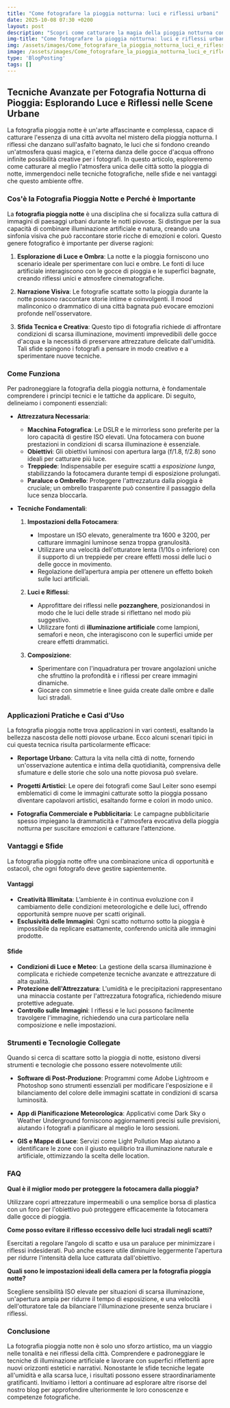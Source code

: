 ```yaml
---
title: "Come fotografare la pioggia notturna: luci e riflessi urbani"
date: 2025-10-08 07:30 +0200
layout: post
description: "Scopri come catturare la magia della pioggia notturna con tecniche di fotografia: gioca con illuminazione artificiale e colori riflessi per risultati mozzafiato."
img-title: "Come fotografare la pioggia notturna: luci e riflessi urbani"
img: /assets/images/Come_fotografare_la_pioggia_notturna_luci_e_riflessi_urbani.jpg
image: /assets/images/Come_fotografare_la_pioggia_notturna_luci_e_riflessi_urbani.jpg
type: 'BlogPosting'
tags: []
---
```


## Tecniche Avanzate per Fotografia Notturna di Pioggia: Esplorando Luce e Riflessi nelle Scene Urbane

La fotografia pioggia notte è un'arte affascinante e complessa, capace di catturare l'essenza di una città avvolta nel mistero della pioggia notturna. I riflessi che danzano sull'asfalto bagnato, le luci che si fondono creando un'atmosfera quasi magica, e l'eterna danza delle gocce d'acqua offrono infinite possibilità creative per i fotografi. In questo articolo, esploreremo come catturare al meglio l'atmosfera unica delle città sotto la pioggia di notte, immergendoci nelle tecniche fotografiche, nelle sfide e nei vantaggi che questo ambiente offre.

### Cos'è la Fotografia Pioggia Notte e Perché è Importante

La **fotografia pioggia notte** è una disciplina che si focalizza sulla cattura di immagini di paesaggi urbani durante le notti piovose. Si distingue per la sua capacità di combinare illuminazione artificiale e natura, creando una sinfonia visiva che può raccontare storie ricche di emozioni e colori. Questo genere fotografico è importante per diverse ragioni:

1. **Esplorazione di Luce e Ombra**: La notte e la pioggia forniscono uno scenario ideale per sperimentare con luci e ombre. Le fonti di luce artificiale interagiscono con le gocce di pioggia e le superfici bagnate, creando riflessi unici e atmosfere cinematografiche.

2. **Narrazione Visiva**: Le fotografie scattate sotto la pioggia durante la notte possono raccontare storie intime e coinvolgenti. Il mood malinconico o drammatico di una città bagnata può evocare emozioni profonde nell'osservatore. 

3. **Sfida Tecnica e Creativa**: Questo tipo di fotografia richiede di affrontare condizioni di scarsa illuminazione, movimenti imprevedibili delle gocce d'acqua e la necessità di preservare attrezzature delicate dall'umidità. Tali sfide spingono i fotografi a pensare in modo creativo e a sperimentare nuove tecniche.

### Come Funziona

Per padroneggiare la fotografia della pioggia notturna, è fondamentale comprendere i principi tecnici e le tattiche da applicare. Di seguito, delineiamo i componenti essenziali:

- **Attrezzatura Necessaria**:
  - **Macchina Fotografica**: Le DSLR e le mirrorless sono preferite per la loro capacità di gestire ISO elevati. Una fotocamera con buone prestazioni in condizioni di scarsa illuminazione è essenziale.
  - **Obiettivi**: Gli obiettivi luminosi con apertura larga (f/1.8, f/2.8) sono ideali per catturare più luce.
  - **Treppiede**: Indispensabile per eseguire scatti a *esposizione lunga*, stabilizzando la fotocamera durante tempi di esposizione prolungati.
  - **Paraluce o Ombrello**: Proteggere l'attrezzatura dalla pioggia è cruciale; un ombrello trasparente può consentire il passaggio della luce senza bloccarla.
  
- **Tecniche Fondamentali**:
  1. **Impostazioni della Fotocamera**: 
     - Impostare un ISO elevato, generalmente tra 1600 e 3200, per catturare immagini luminose senza troppa granulosità.
     - Utilizzare una velocità dell'otturatore lenta (1/10s o inferiore) con il supporto di un treppiede per creare effetti mossi delle luci o delle gocce in movimento.
     - Regolazione dell’apertura ampia per ottenere un effetto bokeh sulle luci artificiali.

  2. **Luci e Riflessi**:
     - Approfittare dei riflessi nelle **pozzanghere**, posizionandosi in modo che le luci delle strade si riflettano nel modo più suggestivo.
     - Utilizzare fonti di **illuminazione artificiale** come lampioni, semafori e neon, che interagiscono con le superfici umide per creare effetti drammatici.

  3. **Composizione**:
     - Sperimentare con l'inquadratura per trovare angolazioni uniche che sfruttino la profondità e i riflessi per creare immagini dinamiche.
     - Giocare con simmetrie e linee guida create dalle ombre e dalle luci stradali.

### Applicazioni Pratiche e Casi d'Uso

La fotografia pioggia notte trova applicazioni in vari contesti, esaltando la bellezza nascosta delle notti piovose urbane. Ecco alcuni scenari tipici in cui questa tecnica risulta particolarmente efficace:

- **Reportage Urbano**: Cattura la vita nella città di notte, fornendo un'osservazione autentica e intima della quotidianità, comprensiva delle sfumature e delle storie che solo una notte piovosa può svelare.
  
- **Progetti Artistici**: Le opere dei fotografi come Saul Leiter sono esempi emblematici di come le immagini catturate sotto la pioggia possano diventare capolavori artistici, esaltando forme e colori in modo unico.
  
- **Fotografia Commerciale e Pubblicitaria**: Le campagne pubblicitarie spesso impiegano la drammaticità e l'atmosfera evocativa della pioggia notturna per suscitare emozioni e catturare l'attenzione.

### Vantaggi e Sfide

La fotografia pioggia notte offre una combinazione unica di opportunità e ostacoli, che ogni fotografo deve gestire sapientemente.

#### Vantaggi

- **Creatività Illimitata**: L’ambiente è in continua evoluzione con il cambiamento delle condizioni meteorologiche e delle luci, offrendo opportunità sempre nuove per scatti originali.
- **Esclusività delle Immagini**: Ogni scatto notturno sotto la pioggia è impossibile da replicare esattamente, conferendo unicità alle immagini prodotte.

#### Sfide

- **Condizioni di Luce e Meteo**: La gestione della scarsa illuminazione è complicata e richiede competenze tecniche avanzate e attrezzature di alta qualità.
- **Protezione dell'Attrezzatura**: L'umidità e le precipitazioni rappresentano una minaccia costante per l'attrezzatura fotografica, richiedendo misure protettive adeguate.
- **Controllo sulle Immagini**: I riflessi e le luci possono facilmente travolgere l'immagine, richiedendo una cura particolare nella composizione e nelle impostazioni.

### Strumenti e Tecnologie Collegate

Quando si cerca di scattare sotto la pioggia di notte, esistono diversi strumenti e tecnologie che possono essere notevolmente utili:

- **Software di Post-Produzione**: Programmi come Adobe Lightroom e Photoshop sono strumenti essenziali per modificare l'esposizione e il bilanciamento del colore delle immagini scattate in condizioni di scarsa luminosità.

- **App di Pianificazione Meteorologica**: Applicativi come Dark Sky o Weather Underground forniscono aggiornamenti precisi sulle previsioni, aiutando i fotografi a pianificare al meglio le loro sessioni.

- **GIS e Mappe di Luce**: Servizi come Light Pollution Map aiutano a identificare le zone con il giusto equilibrio tra illuminazione naturale e artificiale, ottimizzando la scelta delle location.

### FAQ

**Qual è il miglior modo per proteggere la fotocamera dalla pioggia?**

Utilizzare copri attrezzature impermeabili o una semplice borsa di plastica con un foro per l'obiettivo può proteggere efficacemente la fotocamera dalle gocce di pioggia.

**Come posso evitare il riflesso eccessivo delle luci stradali negli scatti?**

Esercitati a regolare l’angolo di scatto e usa un paraluce per minimizzare i riflessi indesiderati. Può anche essere utile diminuire leggermente l'apertura per ridurre l'intensità della luce catturata dall'obiettivo.

**Quali sono le impostazioni ideali della camera per la fotografia pioggia notte?**

Scegliere sensibilità ISO elevate per situazioni di scarsa illuminazione, un'apertura ampia per ridurre il tempo di esposizione, e una velocità dell'otturatore tale da bilanciare l'illuminazione presente senza bruciare i riflessi.

### Conclusione

La fotografia pioggia notte non è solo uno sforzo artistico, ma un viaggio nelle tonalità e nei riflessi della città. Comprendere e padroneggiare le tecniche di illuminazione artificiale e lavorare con superfici riflettenti apre nuovi orizzonti estetici e narrativi. Nonostante le sfide tecniche legate all'umidità e alla scarsa luce, i risultati possono essere straordinariamente gratificanti. Invitiamo i lettori a continuare ad esplorare altre risorse del nostro blog per approfondire ulteriormente le loro conoscenze e competenze fotografiche.